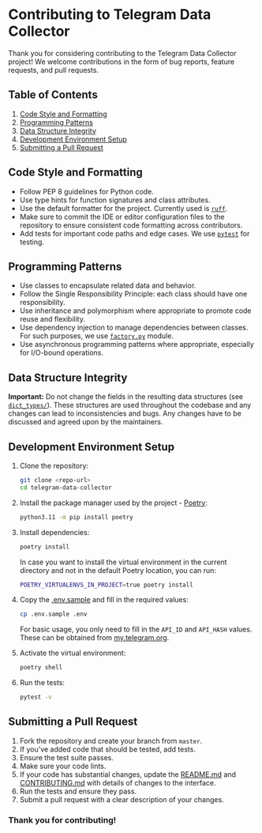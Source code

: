 # Contributing to Telegram Data Collector

Thank you for considering contributing to the Telegram Data Collector project! We welcome contributions in the form of bug reports, feature requests, and pull requests.

## Table of Contents

1. [Code Style and Formatting](#code-style-and-formatting)
1. [Programming Patterns](#programming-patterns)
1. [Data Structure Integrity](#data-structure-integrity)
1. [Development Environment Setup](#development-environment-setup)
1. [Submitting a Pull Request](#submitting-a-pull-request)

## Code Style and Formatting

- Follow PEP 8 guidelines for Python code.
- Use type hints for function signatures and class attributes.
- Use the default formatter for the project. Currently used is [`ruff`](https://docs.astral.sh/ruff/).
- Make sure to commit the IDE or editor configuration files to the repository to ensure consistent code formatting across contributors.
- Add tests for important code paths and edge cases. We use [`pytest`](https://docs.pytest.org/en/stable/) for testing.

## Programming Patterns

- Use classes to encapsulate related data and behavior.
- Follow the Single Responsibility Principle: each class should have one responsibility.
- Use inheritance and polymorphism where appropriate to promote code reuse and flexibility.
- Use dependency injection to manage dependencies between classes. For such purposes, we use [`factory.py`](/telegram_data_downloader/factory.py) module.
- Use asynchronous programming patterns where appropriate, especially for I/O-bound operations.

## Data Structure Integrity

**Important:** Do not change the fields in the resulting data structures (see [`dict_types/`](/telegram_data_downloader/dict_types/)). These structures are used throughout the codebase and any changes can lead to inconsistencies and bugs. Any changes have to be discussed and agreed upon by the maintainers.

## Development Environment Setup

1. Clone the repository:

    ```bash
    git clone <repo-url>
    cd telegram-data-collector
    ```

1. Install the package manager used by the project - [Poetry](https://python-poetry.org/):

    ```bash
    python3.11 -m pip install poetry
    ```

1. Install dependencies:

    ```bash
    poetry install
    ```

    In case you want to install the virtual environment in the current directory and not in the default Poetry location, you can run:

    ```bash
    POETRY_VIRTUALENVS_IN_PROJECT=true poetry install
    ```

1. Copy the [.env.sample](/.env.sample) and fill in the required values:

    ```bash
    cp .env.sample .env
    ```

    For basic usage, you only need to fill in the `API_ID` and `API_HASH` values. These can be obtained from [my.telegram.org](https://my.telegram.org/apps).

1. Activate the virtual environment:

    ```bash
    poetry shell
    ```

1. Run the tests:

    ```bash
    pytest -v
    ```

## Submitting a Pull Request

1. Fork the repository and create your branch from `master`.
1. If you've added code that should be tested, add tests.
1. Ensure the test suite passes.
1. Make sure your code lints.
1. If your code has substantial changes, update the [README.md](/README.md) and [CONTRIBUTING.md](/CONTRIBUTING.md) with details of changes to the interface.
1. Run the tests and ensure they pass.
1. Submit a pull request with a clear description of your changes.

<!-- markdownlint-disable-next-line MD026 -->
### Thank you for contributing!
